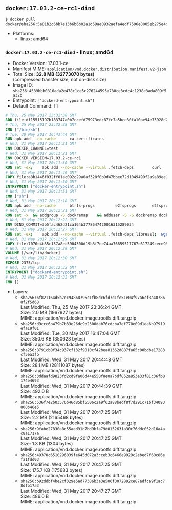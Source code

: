 ## `docker:17.03.2-ce-rc1-dind`

```console
$ docker pull docker@sha256:5a01b2c6bb7e13b6b6b02a1d59ae0932aefa4edf7596e8005eb275e4d9991850
```

-	Platforms:
	-	linux; amd64

### `docker:17.03.2-ce-rc1-dind` - linux; amd64

-	Docker Version: 17.03.1-ce
-	Manifest MIME: `application/vnd.docker.distribution.manifest.v2+json`
-	Total Size: **32.8 MB (32773070 bytes)**  
	(compressed transfer size, not on-disk size)
-	Image ID: `sha256:4589bbb0816ada2e478c1ce5c276244595a780ce3cdc4c1238e3ada809f5a32b`
-	Entrypoint: `["dockerd-entrypoint.sh"]`
-	Default Command: `[]`

```dockerfile
# Thu, 25 May 2017 23:32:38 GMT
ADD file:df15515197b183747a0b7ccefd75973edc87fc7a5bce30fa10ae94e75928d25c in / 
# Thu, 25 May 2017 23:32:38 GMT
CMD ["/bin/sh"]
# Tue, 30 May 2017 16:43:44 GMT
RUN apk add --no-cache 		ca-certificates
# Wed, 31 May 2017 20:11:21 GMT
ENV DOCKER_CHANNEL=test
# Wed, 31 May 2017 20:11:21 GMT
ENV DOCKER_VERSION=17.03.2-ce-rc1
# Wed, 31 May 2017 20:11:30 GMT
RUN set -ex; 	apk add --no-cache --virtual .fetch-deps 		curl 		tar 	; 	curl -fL -o docker.tgz "https://download.docker.com/linux/static/${DOCKER_CHANNEL}/x86_64/docker-${DOCKER_VERSION}.tgz"; 	tar --extract 		--file docker.tgz 		--strip-components 1 		--directory /usr/local/bin/ 	; 	rm docker.tgz; 	apk del .fetch-deps; 	dockerd -v; 	docker -v
# Wed, 31 May 2017 20:11:49 GMT
COPY file:a8b1446f032ff01ac092c29a0af328f0b9d47bbee72d1049499f2a9a89ee988a in /usr/local/bin/ 
# Wed, 31 May 2017 20:11:50 GMT
ENTRYPOINT ["docker-entrypoint.sh"]
# Wed, 31 May 2017 20:11:51 GMT
CMD ["sh"]
# Wed, 31 May 2017 20:12:18 GMT
RUN apk add --no-cache 		btrfs-progs 		e2fsprogs 		e2fsprogs-extra 		iptables 		xfsprogs 		xz
# Wed, 31 May 2017 20:12:21 GMT
RUN set -x 	&& addgroup -S dockremap 	&& adduser -S -G dockremap dockremap 	&& echo 'dockremap:165536:65536' >> /etc/subuid 	&& echo 'dockremap:165536:65536' >> /etc/subgid
# Wed, 31 May 2017 20:12:22 GMT
ENV DIND_COMMIT=3b5fac462d21ca164b3778647420016315289034
# Wed, 31 May 2017 20:12:27 GMT
RUN set -ex; 	apk add --no-cache --virtual .fetch-deps libressl; 	wget -O /usr/local/bin/dind "https://raw.githubusercontent.com/docker/docker/${DIND_COMMIT}/hack/dind"; 	chmod +x /usr/local/bin/dind; 	apk del .fetch-deps
# Wed, 31 May 2017 20:12:29 GMT
COPY file:7070e4b35c137a8ec5904300d19b8f7ee74aa76659517767c617249cece98a4a in /usr/local/bin/ 
# Wed, 31 May 2017 20:12:29 GMT
VOLUME [/var/lib/docker]
# Wed, 31 May 2017 20:12:30 GMT
EXPOSE 2375/tcp
# Wed, 31 May 2017 20:12:32 GMT
ENTRYPOINT ["dockerd-entrypoint.sh"]
# Wed, 31 May 2017 20:12:33 GMT
CMD []
```

-	Layers:
	-	`sha256:6f821164d5b7ec94868795c1fb8dc6fd7d1fe51e04f97a6cf3a487868f2f5d68`  
		Last Modified: Thu, 25 May 2017 23:36:24 GMT  
		Size: 2.0 MB (1967927 bytes)  
		MIME: application/vnd.docker.image.rootfs.diff.tar.gzip
	-	`sha256:d9ccc6b479b7b33e26dc9b2300dab76cdcba7ef770e09d1ea6b97919efa19f01`  
		Last Modified: Tue, 30 May 2017 16:47:04 GMT  
		Size: 350.6 KB (350623 bytes)  
		MIME: application/vnd.docker.image.rootfs.diff.tar.gzip
	-	`sha256:8791cb0f34c937cf132f9010cf42bea81362d887fa65c00bdbe17283cf5ea3fb`  
		Last Modified: Wed, 31 May 2017 20:44:48 GMT  
		Size: 28.1 MB (28111087 bytes)  
		MIME: application/vnd.docker.image.rootfs.diff.tar.gzip
	-	`sha256:3ddaafd9823fd2cd9fa06d44e550f8e0a7bdf852a853e33f81c36fb0174e4693`  
		Last Modified: Wed, 31 May 2017 20:44:39 GMT  
		Size: 492.0 B  
		MIME: application/vnd.docker.image.rootfs.diff.tar.gzip
	-	`sha256:536f7e2b03576b46d85bf5506c2a9f62a88bedf8f7d291c71bf34093800b46e5`  
		Last Modified: Wed, 31 May 2017 20:47:25 GMT  
		Size: 2.2 MB (2165468 bytes)  
		MIME: application/vnd.docker.image.rootfs.diff.tar.gzip
	-	`sha256:9fabe27830a8c55aed91d7bd9bfa79d0152631a30c76ddc052d16a4ac8a1717a`  
		Last Modified: Wed, 31 May 2017 20:47:25 GMT  
		Size: 1.3 KB (1304 bytes)  
		MIME: application/vnd.docker.image.rootfs.diff.tar.gzip
	-	`sha256:49370c6510296039fe645d072a3cceb3c6466e9929c2ebed7f60c86efa1fdd03`  
		Last Modified: Wed, 31 May 2017 20:47:25 GMT  
		Size: 175.7 KB (175683 bytes)  
		MIME: application/vnd.docker.image.rootfs.diff.tar.gzip
	-	`sha256:b92ddbf4be2cf329e5ad77386b3a3e506f0072892ce87adfca9f1ac78dfb17a3`  
		Last Modified: Wed, 31 May 2017 20:47:27 GMT  
		Size: 486.0 B  
		MIME: application/vnd.docker.image.rootfs.diff.tar.gzip
